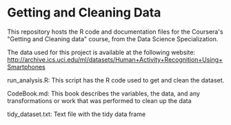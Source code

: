 # Getting and Cleaning Data 

This repository hosts the R code and documentation files for the Coursera's "Getting and Cleaning data" course, from the Data Science Specialization.

The data used for this project is available at the following website:
http://archive.ics.uci.edu/ml/datasets/Human+Activity+Recognition+Using+Smartphones

run_analysis.R: This script has the R code used to get and clean the dataset.

CodeBook.md: This book describes the variables, the data, and any transformations or work that was performed to clean up the data

tidy_dataset.txt: Text file with the tidy data frame 
